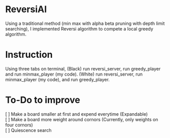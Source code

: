 # ReversiAI
Using a traditional method (min max with alpha beta pruning with depth limit searching), I implemented Reversi algorithm to compete a local greedy algorithm.

# Instruction
Using three tabs on terminal,
(Black) run reversi_server, run greedy_player and run minmax_player (my code).
(White) run reversi_server, run minmax_player (my code), and run greedy_player.


# To-Do to improve
[ ] Make a board smaller at first and expend everytime (Expandable)<br/>
[ ] Make a board more weight around cornors (Currently, only weights on four cornors)<br/>
[ ] Quiescence search 